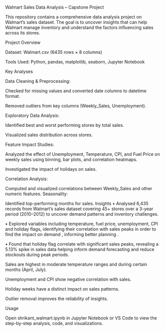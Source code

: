 Walmart Sales Data Analysis – Capstone Project

This repository contains a comprehensive data analysis project on Walmart’s sales dataset. The goal is to uncover insights that can help Walmart manage inventory and understand the factors influencing sales across its stores.

Project Overview

Dataset: Walmart.csv (6435 rows × 8 columns)

Tools Used: Python, pandas, matplotlib, seaborn, Jupyter Notebook


Key Analyses

Data Cleaning & Preprocessing:

Checked for missing values and converted date columns to datetime format.

Removed outliers from key columns (Weekly_Sales, Unemployment).

Exploratory Data Analysis:

Identified best and worst performing stores by total sales.

Visualized sales distribution across stores.

Feature Impact Studies:

Analyzed the effect of Unemployment, Temperature, CPI, and Fuel Price on weekly sales using binning, bar plots, and correlation heatmaps.

Investigated the impact of holidays on sales.


Correlation Analysis:

Computed and visualized correlations between Weekly_Sales and other numeric features.
Seasonality:

Identified top-performing months for sales.
Insights
•	Analysed 6,435 records from Walmart’s sales dataset covering 45+ stores over a 3-year period (2010–2012) to uncover demand patterns and inventory challenges.

•	Explored variables including temperature, fuel price, unemployment, CPI and holiday flags, identifying their correlation with sales peaks in order to find the impact on demand , informing better planning .

•	Found that holiday flag correlate with significant sales peaks, revealing a 5.13% spike in sales  data helping inform demand forecasting and reduce stockouts during peak periods.



Sales are highest in moderate temperature ranges and during certain months (April, July).
 
Unemployment and CPI show negative correlation with sales.
 
Holiday weeks have a distinct impact on sales patterns.
 
Outlier removal improves the reliability of insights.


Usage

Open shrikant_walmart.ipynb in Jupyter Notebook or VS Code to view the step-by-step analysis, code, and visualizations.
